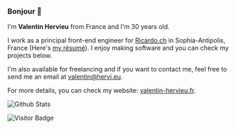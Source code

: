 ### Bonjour 👋

<p>I'm <strong>Valentin Hervieu</strong> from France and I'm 30 years old.</p><p>I work as a principal front-end engineer for <a href="https://ricardo.ch" title="Ricardo.ch" target="_blank" rel="noopener noreferrer" class="css-1wjk3yq-Link ekxpk9p0">Ricardo.ch</a> in Sophia-Antipolis, France (Here's <a href="https://www.linkedin.com/in/valentin-hervieu/" target="_blank" rel="noopener noreferrer" class="css-1wjk3yq-Link ekxpk9p0">my résumé</a>). I enjoy making software and you can check my projects below.</p><p>I'm also available for freelancing and if you want to contact me, feel free to send me an email at <a href="mailto:valentin@hervi.eu" title="My email" target="_blank" rel="noopener noreferrer" class="css-1wjk3yq-Link ekxpk9p0">valentin@hervi.eu</a>.</p>

For more details, you can check my website: [valentin-hervieu.fr](https://valentin-hervieu.fr).

![Github Stats](https://github-readme-stats.vercel.app/api?username=ValentinH&show_icons=true)

![Visitor Badge](https://visitor-badge.laobi.icu/badge?page_id=valentinh)
